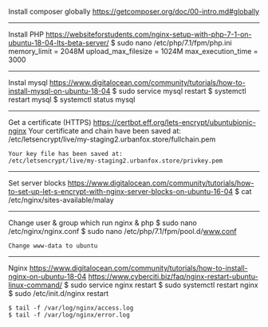 Install composer globally
	https://getcomposer.org/doc/00-intro.md#globally

------------------------------------------------------------------------------------
Install PHP
	https://websiteforstudents.com/nginx-setup-with-php-7-1-on-ubuntu-18-04-lts-beta-server/
	$ sudo nano /etc/php/7.1/fpm/php.ini
		memory_limit = 2048M
		upload_max_filesize = 1024M
		max_execution_time = 3000

------------------------------------------------------------------------------------
Instal mysql
	https://www.digitalocean.com/community/tutorials/how-to-install-mysql-on-ubuntu-18-04
	$ sudo service mysql restart
	$ systemctl restart mysql
	$ systemctl status mysql

------------------------------------------------------------------------------------
Get a certificate (HTTPS)
	https://certbot.eff.org/lets-encrypt/ubuntubionic-nginx
	Your certificate and chain have been saved at:
   	/etc/letsencrypt/live/my-staging2.urbanfox.store/fullchain.pem

	Your key file has been saved at:
   	/etc/letsencrypt/live/my-staging2.urbanfox.store/privkey.pem

------------------------------------------------------------------------------------
Set server blocks 
	https://www.digitalocean.com/community/tutorials/how-to-set-up-let-s-encrypt-with-nginx-server-blocks-on-ubuntu-16-04
	$ cat /etc/nginx/sites-available/malay

------------------------------------------------------------------------------------
Change user & group which run nginx & php
	$ sudo nano /etc/nginx/nginx.conf
	$ sudo nano /etc/php/7.1/fpm/pool.d/www.conf 

	Change www-data to ubuntu

------------------------------------------------------------------------------------
Nginx
	https://www.digitalocean.com/community/tutorials/how-to-install-nginx-on-ubuntu-18-04
	https://www.cyberciti.biz/faq/nginx-restart-ubuntu-linux-command/
	$ sudo service nginx restart
	$ sudo systemctl restart nginx
	$ sudo /etc/init.d/nginx restart

	$ tail -f /var/log/nginx/access.log
	$ tail -f /var/log/nginx/error.log
